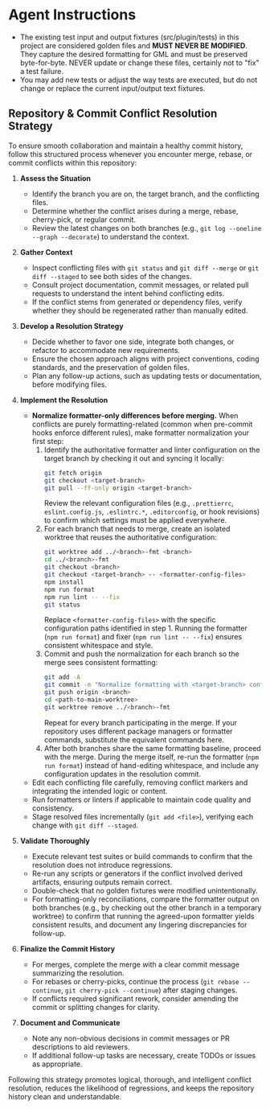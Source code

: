 # Agent Instructions
- The existing test input and output fixtures (src/plugin/tests) in this project are considered golden files and **MUST NEVER BE MODIFIED**. They capture the desired formatting for GML and must be preserved byte-for-byte. NEVER update or change these files, certainly not to "fix" a test failure.
- You may add new tests or adjust the way tests are executed, but do not change or replace the current input/output text fixtures.

## Repository & Commit Conflict Resolution Strategy
To ensure smooth collaboration and maintain a healthy commit history, follow this structured process whenever you encounter merge, rebase, or commit conflicts within this repository:

1. **Assess the Situation**
   - Identify the branch you are on, the target branch, and the conflicting files.
   - Determine whether the conflict arises during a merge, rebase, cherry-pick, or regular commit.
   - Review the latest changes on both branches (e.g., `git log --oneline --graph --decorate`) to understand the context.

2. **Gather Context**
   - Inspect conflicting files with `git status` and `git diff --merge` or `git diff --staged` to see both sides of the changes.
   - Consult project documentation, commit messages, or related pull requests to understand the intent behind conflicting edits.
   - If the conflict stems from generated or dependency files, verify whether they should be regenerated rather than manually edited.

3. **Develop a Resolution Strategy**
   - Decide whether to favor one side, integrate both changes, or refactor to accommodate new requirements.
   - Ensure the chosen approach aligns with project conventions, coding standards, and the preservation of golden files.
   - Plan any follow-up actions, such as updating tests or documentation, before modifying files.

4. **Implement the Resolution**
   - **Normalize formatter-only differences before merging.** When conflicts are purely formatting-related (common when pre-commit hooks enforce different rules), make formatter normalization your first step:
     1. Identify the authoritative formatter and linter configuration on the target branch by checking it out and syncing it locally:
        ```bash
        git fetch origin
        git checkout <target-branch>
        git pull --ff-only origin <target-branch>
        ```
        Review the relevant configuration files (e.g., `.prettierrc`, `eslint.config.js`, `.eslintrc.*`, `.editorconfig`, or hook revisions) to confirm which settings must be applied everywhere.
     2. For each branch that needs to merge, create an isolated worktree that reuses the authoritative configuration:
        ```bash
        git worktree add ../<branch>-fmt <branch>
        cd ../<branch>-fmt
        git checkout <branch>
        git checkout <target-branch> -- <formatter-config-files>
        npm install
        npm run format
        npm run lint -- --fix
        git status
        ```
        Replace `<formatter-config-files>` with the specific configuration paths identified in step 1. Running the formatter (`npm run format`) and fixer (`npm run lint -- --fix`) ensures consistent whitespace and style.
     3. Commit and push the normalization for each branch so the merge sees consistent formatting:
        ```bash
        git add -A
        git commit -m "Normalize formatting with <target-branch> configuration"
        git push origin <branch>
        cd <path-to-main-worktree>
        git worktree remove ../<branch>-fmt
        ```
        Repeat for every branch participating in the merge. If your repository uses different package managers or formatter commands, substitute the equivalent commands here.
     4. After both branches share the same formatting baseline, proceed with the merge. During the merge itself, re-run the formatter (`npm run format`) instead of hand-editing whitespace, and include any configuration updates in the resolution commit.
   - Edit each conflicting file carefully, removing conflict markers and integrating the intended logic or content.
   - Run formatters or linters if applicable to maintain code quality and consistency.
   - Stage resolved files incrementally (`git add <file>`), verifying each change with `git diff --staged`.

5. **Validate Thoroughly**
   - Execute relevant test suites or build commands to confirm that the resolution does not introduce regressions.
   - Re-run any scripts or generators if the conflict involved derived artifacts, ensuring outputs remain correct.
   - Double-check that no golden fixtures were modified unintentionally.
   - For formatting-only reconciliations, compare the formatter output on both branches (e.g., by checking out the other branch in a temporary worktree) to confirm that running the agreed-upon formatter yields consistent results, and document any lingering discrepancies for follow-up.

6. **Finalize the Commit History**
   - For merges, complete the merge with a clear commit message summarizing the resolution.
   - For rebases or cherry-picks, continue the process (`git rebase --continue`, `git cherry-pick --continue`) after staging changes.
   - If conflicts required significant rework, consider amending the commit or splitting changes for clarity.

7. **Document and Communicate**
   - Note any non-obvious decisions in commit messages or PR descriptions to aid reviewers.
   - If additional follow-up tasks are necessary, create TODOs or issues as appropriate.

Following this strategy promotes logical, thorough, and intelligent conflict resolution, reduces the likelihood of regressions, and keeps the repository history clean and understandable.
